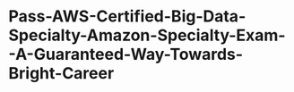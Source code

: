 # Pass-AWS-Certified-Big-Data-Specialty-Amazon-Specialty-Exam--A-Guaranteed-Way-Towards-Bright-Career